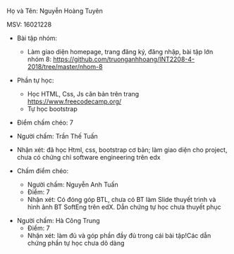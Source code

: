  Họ và Tên: Nguyễn Hoàng Tuyên

 MSV: 16021228

- Bài tập nhóm:
	- Làm giao diện homepage, trang đăng ký, đăng nhập, bài tập lớn nhóm 8: https://github.com/truonganhhoang/INT2208-4-2018/tree/master/nhom-8

- Phần tự học:
	+ Học HTML, Css, Js căn bản trên trang https://www.freecodecamp.org/
  + Tự học bootstrap

- Điểm chấm chéo: 7
- Người chấm: Trần Thế Tuấn
- Nhận xét: đã học Html, css, bootstrap cơ bản; làm giao diện cho project, chưa có chứng chỉ software engineering trên edx

- Chấm điểm chéo:
  * Người chấm: Nguyễn Anh Tuấn
  * Điểm: 7
  * Nhận xét: Có đóng góp BTL, chưa có BT làm Slide thuyết trình và hình ảnh BT SoftEng trên edX. Dẫn chứng tự học chưa thuyết phục
 
* Người chấm: Hà Công Trung
  * Điểm: 7
  * Nhận xét: làm đủ và góp phần đầy đủ trong cái bài tập!Các dẫn chứng phần tự học chưa dõ dàng
